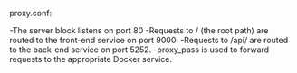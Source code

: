 proxy.conf:

-The server block listens on port 80
-Requests to / (the root path) are routed to the front-end service on port 9000.
-Requests to /api/ are routed to the back-end service on port 5252.
-proxy_pass is used to forward requests to the appropriate Docker service.

